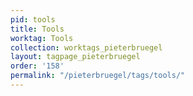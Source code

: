 ```yaml
---
pid: tools
title: Tools
worktag: Tools
collection: worktags_pieterbruegel
layout: tagpage_pieterbruegel
order: '158'
permalink: "/pieterbruegel/tags/tools/"
---
```

